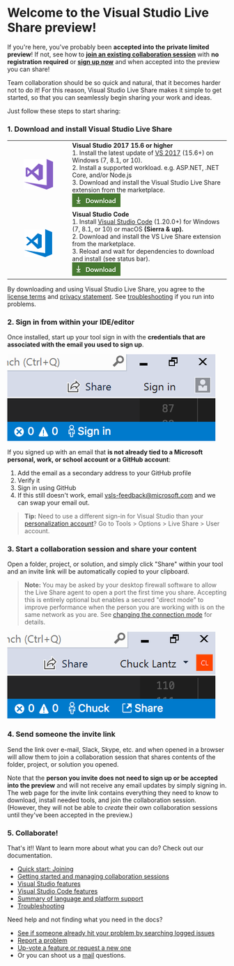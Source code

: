 <!--
Copyright © Microsoft Corporation
All rights reserved.
Creative Commons Attribution 4.0 License (International): https://creativecommons.org/licenses/by/4.0/legalcode
-->

# Welcome to the Visual Studio Live Share preview!

If you're here, you've probably been **accepted into the private limited preview**! If not, see how to **[join an existing collaboration session](welcome-joiner.md)** with **no registration required** or **[sign up now](https://aka.ms/vsls-signup)** and when accepted into the preview you can share!

Team collaboration should be so quick and natural, that it becomes harder not to do it! For this reason, Visual Studio Live Share makes it simple to get started, so that you can seamlessly begin sharing your work and ideas.

Just follow these steps to start sharing:

### 1. Download and install Visual Studio Live Share 

<table style="width: 100%; border-style: none;">
<tr>
    <td style="width: 128px; text-align: center; border:none;"><img src="media/vs-icon.png" /></td>
    <td>
        <strong>Visual Studio 2017 15.6 or higher</strong><br />
       1. Install the latest update of <a href="https://www.visualstudio.com/vs/">VS 2017</a> (15.6+) on Windows (7, 8.1, or 10).<br/>
       2. Install a supported workload. e.g. ASP.NET, .NET Core, and/or Node.js<br />
       3. Download and install the Visual Studio Live Share extension from the marketplace. <br />
       <a href="https://aka.ms/vsls-dl/vs"><img style="padding: 0; spacing: 0;" src="media/download.png"></a><br />
    </td>
</tr>
<tr>
    <td style="width: 128px; text-align: center; border:none;"><img src="media/vscode-icon.png" /></td>
    <td>
        <strong>Visual Studio Code</strong><br />
        1. Install <a href="https://code.visualstudio.com/">Visual Studio Code</a> (1.20.0+) for Windows (7, 8.1, or 10) or macOS <b>(Sierra & up).</b><br />
        2. Download and install the VS Live Share extension from the marketplace. <br />
        3. Reload and wait for dependencies to download and install (see status bar).<br />
        <a href="https://aka.ms/vsls-dl/vscode"><img src="media/download.png"></a>
    </td>
</tr>
</table>

By downloading and using Visual Studio Live Share, you agree to the [license terms](https://aka.ms/vsls-license) and [privacy statement](https://www.microsoft.com/en-us/privacystatement/EnterpriseDev/default.aspx). See [troubleshooting](https://aka.ms/vsls-troubleshooting) if you run into problems.

### 2. Sign in from within your IDE/editor

Once installed, start up your tool sign in with the **credentials that are associated with the email you used to sign up**. 

![VS Download](media/vs-sign-in-button.png) ![VS Code Download](media/vscode-sign-in-button.png)

If you signed up with an email that **is not already tied to a Microsoft personal, work, or school account or a GitHub account**:
1. Add the email as a secondary address to your GitHub profile
2. Verify it
3. Sign in using GitHub
4. If this still doesn't work, email vsls-feedback@microsoft.com and we can swap your email out.

> **Tip:** Need to use a different sign-in for Visual Studio than your [personalization account](https://docs.microsoft.com/en-us/visualstudio/ide/signing-in-to-visual-studio)? Go to Tools &gt; Options &gt; Live Share &gt; User account.  


### 3. Start a collaboration session and share your content

Open a folder, project, or solution, and simply click "Share" within your tool and an invite link will be automatically copied to your clipboard. 

> **Note:** You may be asked by your desktop firewall software to allow the Live Share agent to open a port the first time you share. Accepting this is entirely optional but enables a secured "direct mode" to improve performance when the person you are working with is on the same network as you are. See [changing the connection mode](../docs/getting-started.md#changing-the-connection-mode) for details.

![VS Share Button](media/vs-share-button.png) ![VS Code Share Button](media/vscode-share-button.png)


### 4. Send someone the invite link

Send the link over e-mail, Slack, Skype, etc. and when opened in a browser will allow them to join a collaboration session that shares contents of the folder, project, or solution you opened. 

Note that the **person you invite does not need to sign up or be accepted into the preview** and will not receive any email updates by simply signing in. The web page for the invite link contains everything they need to know to download, install needed tools, and join the collaboration session. (However, they will not be able to _create_ their own collaboration sessions until they've been accepted in the preview.)

### 5. Collaborate!

That's it!! Want to learn more about what you can do? Check out our documentation.

- [Quick start: Joining](welcome-joiner.md)
- [Getting started and managing collaboration sessions](../docs/getting-started.md)
- [Visual Studio features](../docs/collab-vs.md)
- [Visual Studio Code features](../docs/collab-vscode.md)
- [Summary of language and platform support](../docs/platform-support.md)
- [Troubleshooting](../docs/troubleshooting.md)

Need help and not finding what you need in the docs?

- [See if someone already hit your problem by searching logged issues](https://aka.ms/vsls-issues)
- [Report a problem](../CONTRIBUTING.md#filing-problem-reports)
- [Up-vote a feature or request a new one](https://aka.ms/vsls-feature-requests)
- Or you can shoot us a [mail](mailto:vsls-feedback@microsoft.com) questions.
